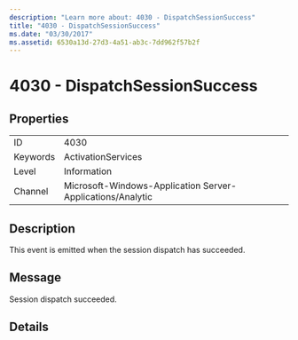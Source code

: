 ```yaml
---
description: "Learn more about: 4030 - DispatchSessionSuccess"
title: "4030 - DispatchSessionSuccess"
ms.date: "03/30/2017"
ms.assetid: 6530a13d-27d3-4a51-ab3c-7dd962f57b2f
---
```

# 4030 - DispatchSessionSuccess

## Properties  
  
|||  
|-|-|  
|ID|4030|  
|Keywords|ActivationServices|  
|Level|Information|  
|Channel|Microsoft-Windows-Application Server-Applications/Analytic|  
  
## Description  

 This event is emitted when the session dispatch has succeeded.  
  
## Message  

 Session dispatch succeeded.  
  
## Details
